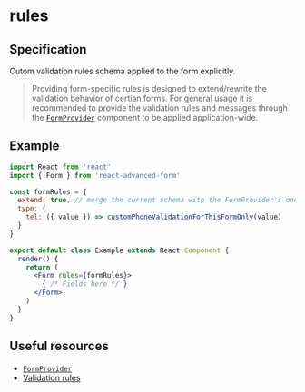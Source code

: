 # rules

## Specification

Cutom validation rules schema applied to the form explicitly.

> Providing form-specific rules is designed to extend/rewrite the validation behavior of certian forms. For general usage it is recommended to provide the validation rules and messages through the [`FormProvider`](../../formprovider.md) component to be applied application-wide.

## Example

```jsx
import React from 'react'
import { Form } from 'react-advanced-form'

const formRules = {
  extend: true, // merge the current schema with the FormProvider's one
  type: {
    tel: ({ value }) => customPhoneValidationForThisFormOnly(value)
  }
}

export default class Example extends React.Component {
  render() {
    return (
      <Form rules={formRules}>
        { /* Fields here */ }
      </Form>
    )
  }
}
```

## Useful resources

* [`FormProvider`](../../formprovider.md)
* [Validation rules](../../../validation/rules.md)


